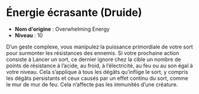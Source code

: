 # Énergie écrasante (Druide)

 * **Nom d'origine** : Overwhelming Energy
 * **Niveau** : 10


<p>D’un geste complexe, vous manipulez la puissance primordiale de votre sort pour surmonter les résistances des ennemis. Si votre prochaine action consiste à Lancer un sort, ce dernier ignore chez la cible un nombre de points de résistance à l’acide, au froid, à l’électricité, au feu ou au son égal à votre niveau. Cela s’applique à tous les dégâts qu’inflige le sort, y compris les dégâts persistants et ceux causés par un effet continu du sort, comme le mur de mur de feu. Cela n’affecte pas les immunités d’une créature.</p>
